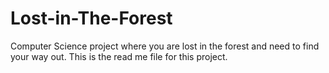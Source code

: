 Lost-in-The-Forest
===================

Computer Science project where you are lost in the forest and need to find your way out.
This is the read me file for this project.
